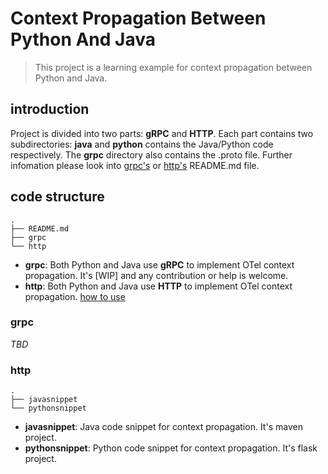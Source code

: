 # Context Propagation Between Python And Java
> This project is a learning example for context propagation between Python and Java.

## introduction
Project is divided into two parts: **gRPC** and **HTTP**. Each part contains two subdirectories: **java** and **python** contains the Java/Python code respectively. The **grpc** directory also contains the .proto file. Further infomation please look into [grpc's](https://github.com/LronDC/ContextPropagationBetweenPythonAndJava/tree/main/grpc) or [http's](https://github.com/LronDC/ContextPropagationBetweenPythonAndJava/tree/main/http) README.md file.
## code structure
```shell
.
├── README.md
├── grpc
└── http
```
- **grpc**: Both Python and Java use **gRPC** to implement OTel context propagation. It's [WIP] and any contribution or help is welcome.
- **http**: Both Python and Java use **HTTP** to implement OTel context propagation. [how to use](https://github.com/LronDC/ContextPropagationBetweenPythonAndJava/blob/main/http/README.md)
### grpc
*TBD*
### http
```shell
.
├── javasnippet
└── pythonsnippet
```
- **javasnippet**: Java code snippet for context propagation. It's maven project.
- **pythonsnippet**: Python code snippet for context propagation. It's flask project.
